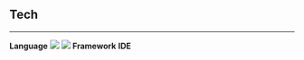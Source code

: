 ## Tech
---
**Language** <img src="https://img.shields.io/badge/Python-3776AB?style=flat&logo=python&logoColor=white"/> <img src="https://img.shields.io/badge/Kotlin-7F52FF?style=flat&logo=kotlin&logoColor=white"/> 
**Framework** 
**IDE** 
